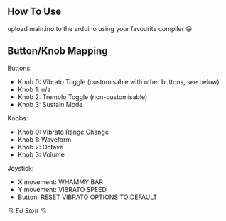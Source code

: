 ## How To Use

upload main.ino to the arduino using your favourite compiler 😁

## Button/Knob Mapping

Buttons:
- Knob 0: Vibrato Toggle (customisable with other buttons, see below)
- Knob 1: n/a
- Knob 2: Tremolo Toggle (non-customisable)
- Knob 3: Sustain Mode

Knobs:
- Knob 0: Vibrato Range Change
- Knob 1: Waveform
- Knob 2: Octave
- Knob 3: Volume

Joystick:
- X movement: WHAMMY BAR
- Y movement: VIBRATO SPEED
- Button: RESET VIBRATO OPTIONS TO DEFAULT


💘 *Ed Stott* 💘
